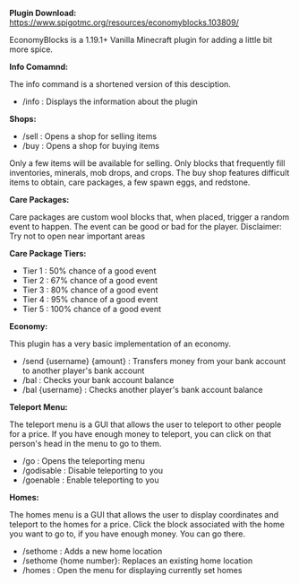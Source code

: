 **Plugin Download:** https://www.spigotmc.org/resources/economyblocks.103809/

EconomyBlocks is a 1.19.1+ Vanilla Minecraft plugin for adding a little bit more spice.

**Info Comamnd:**

The info command is a shortened version of this desciption.

- /info : Displays the information about the plugin

**Shops:**

- /sell : Opens a shop for selling items
- /buy : Opens a shop for buying items

Only a few items will be available for selling. Only blocks that frequently fill inventories, minerals, mob drops, and crops.
The buy shop features difficult items to obtain, care packages, a few spawn eggs, and redstone.

**Care Packages:**

Care packages are custom wool blocks that, when placed, trigger a random event to happen. The event can be good or bad for the player.
Disclaimer: Try not to open near important areas

**Care Package Tiers:**

- Tier 1 : 50% chance of a good event
- Tier 2 : 67% chance of a good event
- Tier 3 : 80% chance of a good event
- Tier 4 : 95% chance of a good event
- Tier 5 : 100% chance of a good event

**Economy:**

This plugin has a very basic implementation of an economy.

- /send {username} {amount} : Transfers money from your bank account to another player's bank account
- /bal : Checks your bank account balance
- /bal {username} : Checks another player's bank account balance

**Teleport Menu:**

The teleport menu is a GUI that allows the user to teleport to other people for a price. If you have enough money to teleport, you can click on that person's head in the menu to go to them.

- /go : Opens the teleporting menu
- /godisable : Disable teleporting to you
- /goenable : Enable teleporting to you

**Homes:**

The homes menu is a GUI that allows the user to display coordinates and teleport to the homes for a price. Click the block associated with the home you want to go to, if you have enough money. You can go there.

- /sethome : Adds a new home location
- /sethome {home number}: Replaces an existing home location
- /homes : Open the menu for displaying currently set homes
